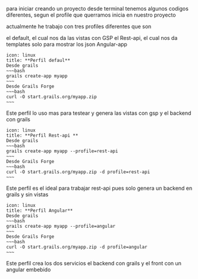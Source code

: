 
para iniciar creando un proyecto desde terminal tenemos algunos codigos diferentes, segun el profile que querramos inicia en nuestro proyecto 

actualmente he trabajo con tres profiles diferentes que son

el default, el cual nos da las vistas con GSP
el Rest-api, el cual nos da templates solo para mostrar los json
Angular-app 

```ad-info
icon: linux
title: **Perfil defaul**
Desde grails
~~~bash
grails create-app myapp
~~~
Desde Grails Forge
~~~bash
curl -O start.grails.org/myapp.zip
~~~
```

Este perfil lo uso mas para testear y genera las vistas con gsp y el backend con grails

```ad-info
icon: linux
title: **Perfil Rest-api **
Desde grails
~~~bash
grails create-app myapp --profile=rest-api
~~~
Desde Grails Forge
~~~bash
curl -O start.grails.org/myapp.zip -d profile=rest-api
~~~
```
Este perfil es el ideal para trabajar rest-api pues solo genera un backend en grails y sin vistas

```ad-info
icon: linux
title: **Perfil Angular**
Desde grails
~~~bash
grails create-app myapp --profile=angular
~~~
Desde Grails Forge
~~~bash
curl -O start.grails.org/myapp.zip -d profile=angular
~~~
```
Este perfil crea los dos servicios el backend con grails y el front con un angular embebido

